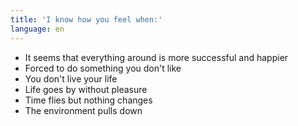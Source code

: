 ```yaml
---
title: 'I know how you feel when:'
language: en
---
```


<ul>
    <li>It seems that everything around is more successful and happier</li>
    <li> Forced to do something you don't like </li>
    <li>You don't live your life</li>
    <li>Life goes by without pleasure</li>
    <li>Time flies but nothing changes</li>
    <li>The environment pulls down</li>
</ul>
